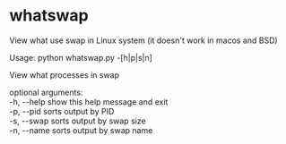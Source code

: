 # whatswap
View what use swap in Linux system (it doesn't work in macos and BSD)

Usage: python whatswap.py -[h|p|s|n]

View what processes in swap

optional arguments:\
  -h, --help  show this help message and exit\
  -p, --pid   sorts output by PID\
  -s, --swap  sorts output by swap size\
  -n, --name  sorts output by swap name
